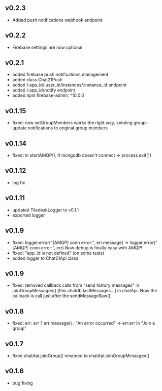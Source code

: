 
## v0.2.3
- Added push notifications webhook endpoint

## v0.2.2
- Firebase settings are now optional

## v0.2.1
- added firebase push notifications management
- added class Chat21Push
- added /:app_id/:user_id/instances/:instance_id endpoint
- added /:app_id/notify endpoint
- added npm firebase-admin: ^10.0.0

## v0.1.15
- fixed: now setGroupMembers works the right way, sending group-update notifications to original group members

## v0.1.14
- fixed: in startAMQP(), if mongodb doesn't connect => process.exit(1)

## v0.1.12
- log fix

## v0.1.11
- updated TiledeskLogger to v0.1.1
- exported logger

## v0.1.9
- fixed: logger.error("[AMQP] conn error:", err.message) -> logger.error("[AMQP] conn error:", err) Now debug is finally easy with AMQP!
- fixed: "app_id is not defined" (on some tests)
- added logger to Chat21Api class

## v0.1.9
- fixed: removed callback calls from "send history messages" in joinGroupMessages() [this.chatdb.lastMessages...] in chatApi. Now the callback is call just after the sendMessageRaw().

## v0.1.8
- fixed: err: err ? err.message() : "An error occurred" => err:err in "Join a group"

## v0.1.7
- fixed chatApi.joinGroup() renamed to chatApi.joinGroupMessages()

## v0.1.6
- bug fixing